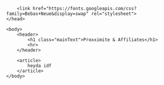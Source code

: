 <!DOCTYPE html>
<html>
    <head>
        <meta charset="utf-8">
        <link rel="stylesheet" href="main.css">

        <link href="https://fonts.googleapis.com/css?family=Bebas+Neue&display=swap" rel="stylesheet">
    </head>

    <body>
        <header>
            <h1 class="mainText">Proxximite & Affiliates</h1>
            <hr>
        </header>

        <article>
            heyda idf
        </article>
    </body>
</html>